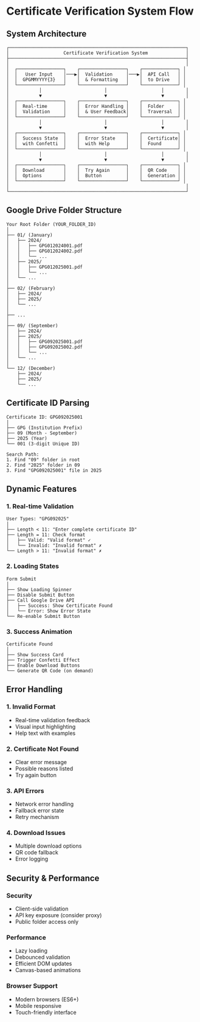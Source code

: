 # Certificate Verification System Flow

## System Architecture

```
┌─────────────────────────────────────────────────────────────────┐
│                    Certificate Verification System              │
├─────────────────────────────────────────────────────────────────┤
│                                                                 │
│  ┌─────────────────┐    ┌─────────────────┐    ┌─────────────┐ │
│  │   User Input    │───▶│  Validation     │───▶│  API Call   │ │
│  │  GPGMMYYYY{3}   │    │  & Formatting   │    │  to Drive   │ │
│  └─────────────────┘    └─────────────────┘    └─────────────┘ │
│           │                       │                    │        │
│           ▼                       ▼                    ▼        │
│  ┌─────────────────┐    ┌─────────────────┐    ┌─────────────┐ │
│  │  Real-time      │    │  Error Handling │    │  Folder     │ │
│  │  Validation     │    │  & User Feedback│    │  Traversal  │ │
│  └─────────────────┘    └─────────────────┘    └─────────────┘ │
│           │                       │                    │        │
│           ▼                       ▼                    ▼        │
│  ┌─────────────────┐    ┌─────────────────┐    ┌─────────────┐ │
│  │  Success State  │    │  Error State    │    │  Certificate│ │
│  │  with Confetti  │    │  with Help      │    │  Found      │ │
│  └─────────────────┘    └─────────────────┘    └─────────────┘ │
│           │                       │                    │        │
│           ▼                       ▼                    ▼        │
│  ┌─────────────────┐    ┌─────────────────┐    ┌─────────────┐ │
│  │  Download       │    │  Try Again      │    │  QR Code    │ │
│  │  Options        │    │  Button         │    │  Generation │ │
│  └─────────────────┘    └─────────────────┘    └─────────────┘ │
│                                                                 │
└─────────────────────────────────────────────────────────────────┘
```

## Google Drive Folder Structure

```
Your Root Folder (YOUR_FOLDER_ID)
│
├── 01/ (January)
│   ├── 2024/
│   │   ├── GPG012024001.pdf
│   │   ├── GPG012024002.pdf
│   │   └── ...
│   ├── 2025/
│   │   ├── GPG012025001.pdf
│   │   └── ...
│   └── ...
│
├── 02/ (February)
│   ├── 2024/
│   ├── 2025/
│   └── ...
│
├── ...
│
├── 09/ (September)
│   ├── 2024/
│   ├── 2025/
│   │   ├── GPG092025001.pdf
│   │   ├── GPG092025002.pdf
│   │   └── ...
│   └── ...
│
└── 12/ (December)
    ├── 2024/
    ├── 2025/
    └── ...
```

## Certificate ID Parsing

```
Certificate ID: GPG092025001
│
├── GPG (Institution Prefix)
├── 09 (Month - September)
├── 2025 (Year)
└── 001 (3-digit Unique ID)

Search Path:
1. Find "09" folder in root
2. Find "2025" folder in 09
3. Find "GPG092025001" file in 2025
```

## Dynamic Features

### 1. Real-time Validation
```
User Types: "GPG092025"
│
├── Length < 11: "Enter complete certificate ID"
├── Length = 11: Check format
│   ├── Valid: "Valid format" ✓
│   └── Invalid: "Invalid format" ✗
└── Length > 11: "Invalid format" ✗
```

### 2. Loading States
```
Form Submit
│
├── Show Loading Spinner
├── Disable Submit Button
├── Call Google Drive API
│   ├── Success: Show Certificate Found
│   └── Error: Show Error State
└── Re-enable Submit Button
```

### 3. Success Animation
```
Certificate Found
│
├── Show Success Card
├── Trigger Confetti Effect
├── Enable Download Buttons
└── Generate QR Code (on demand)
```

## Error Handling

### 1. Invalid Format
- Real-time validation feedback
- Visual input highlighting
- Help text with examples

### 2. Certificate Not Found
- Clear error message
- Possible reasons listed
- Try again button

### 3. API Errors
- Network error handling
- Fallback error state
- Retry mechanism

### 4. Download Issues
- Multiple download options
- QR code fallback
- Error logging

## Security & Performance

### Security
- Client-side validation
- API key exposure (consider proxy)
- Public folder access only

### Performance
- Lazy loading
- Debounced validation
- Efficient DOM updates
- Canvas-based animations

### Browser Support
- Modern browsers (ES6+)
- Mobile responsive
- Touch-friendly interface
